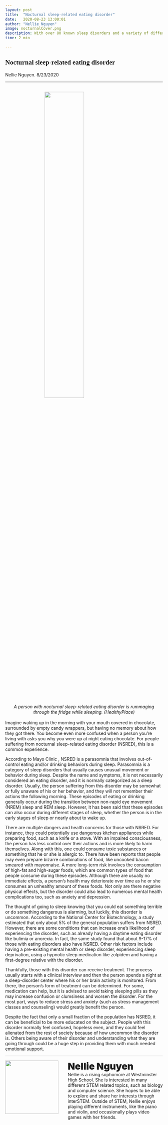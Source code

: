 ```yaml
---
layout: post
title:  "Nocturnal sleep-related eating disorder"
date:   2020-08-23 13:00:01
author: "Nellie Nguyen"
image: nocturnalCover.png
description: With over 80 known sleep disorders and a variety of different eating disorders, it can be difficult to understand each one. However, there is a lesser-known disorder that is an unsettling combination of both.
time: 2 min

---
```

<h2 style="font-family: Ergonomique Bold">Nocturnal sleep-related eating disorder</h2>
 Nellie Nguyen. 8/23/2020
<hr>

<br>
<img src="{{ site.baseurl }}/images/blogs/2020/august/nocturnalOne.png" width="50%" style="display: block; margin: 0 auto"/>  
<center><i>A person with nocturnal sleep-related eating disorder is rummaging through the fridge while sleeping. (HealthyPlace)</i></center>
<br>
Imagine waking up in the morning with your mouth covered in chocolate, surrounded by empty candy wrappers, but having no memory about how they got there. You become even more confused when a person you’re living with asks you why you were up at night eating chocolate. For people suffering from nocturnal sleep-related eating disorder (NSRED), this is a common experience.

According to Mayo Clinic , NSRED is a parasomnia that involves out-of-control eating and/or drinking behaviors during sleep. Parasomnia is a category of sleep disorders that usually causes unusual movement or behavior during sleep. Despite the name and symptoms, it is not necessarily considered an eating disorder, and it is normally categorized as a sleep disorder. Usually, the person suffering from this disorder may be somewhat or fully unaware of his or her behavior, and they will not remember their actions the following morning. These episodes of eating or drinking generally occur during the transition between non-rapid eye movement (NREM) sleep and REM sleep. However, it has been said that these episodes can also occur during different stages of sleep, whether the person is in the early stages of sleep or nearly about to wake up.

There are multiple dangers and health concerns for those with NSRED. For instance, they could potentially use dangerous kitchen appliances while preparing food, such as a knife or a stove. With an impaired consciousness, the person has less control over their actions and is more likely to harm themselves. Along with this, one could consume toxic substances or something that he or she is allergic to. There have been reports that people may even prepare bizarre combinations of food, like uncooked bacon smeared with mayonnaise. A more long-term risk involves the consumption of high-fat and high-sugar foods, which are common types of food that people consume during these episodes. Although there are usually no immediate effects, a person’s health may deteriorate over time as he or she consumes an unhealthy amount of these foods. Not only are there negative physical effects, but the disorder could also lead to numerous mental health complications too, such as anxiety and depression.

The thought of going to sleep knowing that you could eat something terrible or do something dangerous is alarming, but luckily, this disorder is uncommon. According to the National Center for Biotechnology, a study estimated that only about 5% of the general population suffers from NSRED. However, there are some conditions that can increase one’s likelihood of experiencing the disorder, such as already having a daytime eating disorder like bulimia or anorexia. In fact, the same study found that about 9-17% of those with eating disorders also have NSRED. Other risk factors include having a pre-existing mental health or sleep disorder, experiencing sleep deprivation, using a hypnotic sleep medication like zolpidem and having a first-degree relative with the disorder.

Thankfully, those with this disorder can receive treatment. The process usually starts with a clinical interview and then the person spends a night at a sleep-disorder center where his or her brain activity is monitored. From there, the person’s form of treatment can be determined. For some, medication can help, but it is advised to avoid taking sleeping pills as they may increase confusion or clumsiness and worsen the disorder. For the most part, ways to reduce stress and anxiety (such as stress management classes and counseling) would greatly benefit the person.

Despite the fact that only a small fraction of the population has NSRED, it can be beneficial to be more educated on the subject. People with this disorder normally feel confused, hopeless even, and they could feel alienated from the rest of society because of how uncommon the disorder is. Others being aware of their disorder and understanding what they are going through could be a huge step in providing them with much needed emotional support.

<hr>
<img src="{{ site.baseurl }}/images/writingTeam/Nellie_Nguyen.jpg" width="170" style="float: left; margin-right: 30px; margin-bottom: 20px;"/>
<div style="margin-bottom: 5%;">
<span style="font-size: 30px; font-weight: 900;">Nellie Nguyen</span>
<br>Nellie is a rising sophomore at Westminster High School. She is interested in many different STEM related topics, such as biology and computer science. She hopes to be able to explore and share her interests through interSTEM. Outside of STEM, Nellie enjoys playing different instruments, like the piano and violin, and occasionally plays video games with her friends.


</div>
